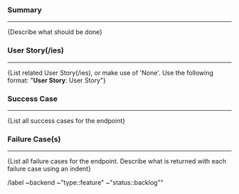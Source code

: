 ### Summary
---
{Describe what should be done}

### User Story(/ies)
---
{List related User Story(/ies), or make use of 'None'. Use the following format: "**User Story**: User Story"}

### Success Case
---
{List all success cases for the endpoint}

### Failure Case(s)
---
{List all failure cases for the endpoint. Describe what is returned with each failure case using an indent}

/label ~backend ~"type::feature" ~"status::backlog""
